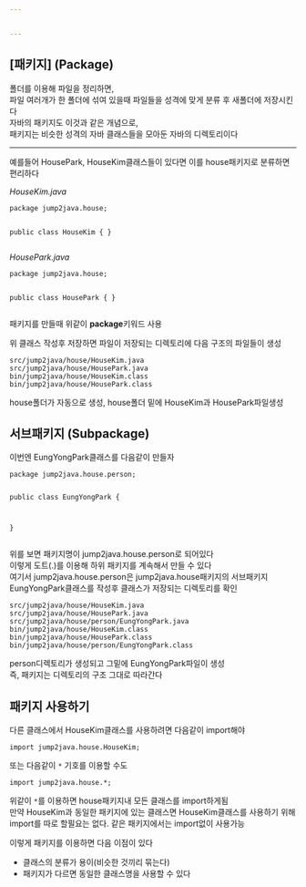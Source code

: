 ```yaml
---


---
```


<h2 id="패키지-package">[패키지] (Package)</h2>
<p>폴더를 이용해 파일을 정리하면,<br>
파일 여러개가 한 폴더에 섞여 있을때 파일들을 성격에 맞게 분류 후 새폴더에 저장시킨다<br>
자바의 패키지도 이것과 같은 개념으로,<br>
패키지는 비슷한 성격의 자바 클래스들을 모아둔 자바의 디렉토리이다</p>
<hr>
<p>예를들어 HousePark, HouseKim클래스들이 있다면 이를 house패키지로 분류하면 편리하다</p>
<p><em>HouseKim.java</em></p>
<pre><code>package jump2java.house;

public class HouseKim {
}
</code></pre>
<p><em>HousePark.java</em></p>
<pre><code>package jump2java.house;

public class HousePark {
}
</code></pre>
<p>패키지를 만들때 위같이  <strong>package</strong>키워드 사용</p>
<p>위 클래스 작성후 저장하면 파일이 저장되는 디렉토리에 다음 구조의 파일들이 생성</p>
<pre><code>src/jump2java/house/HouseKim.java
src/jump2java/house/HousePark.java
bin/jump2java/house/HouseKim.class
bin/jump2java/house/HousePark.class
</code></pre>
<p>house폴더가 자동으로 생성, house폴더 밑에 HouseKim과 HousePark파일생성</p>
<h2 id="서브패키지-subpackage">서브패키지 (Subpackage)</h2>
<p>이번엔 EungYongPark클래스를 다음같이 만들자</p>
<pre><code>package jump2java.house.person;

public class EungYongPark {

}
</code></pre>
<p>위를 보면 패키지명이 jump2java.house.person로 되어있다<br>
이렇게 도트(.)를 이용해 하위 패키지를 계속해서 만들 수 있다<br>
여기서 jump2java.house.person은 jump2java.house패키지의 서브패키지<br>
EungYongPark클래스를 작성후 클래스가 저장되는 디렉토리를 확인</p>
<pre><code>src/jump2java/house/HouseKim.java
src/jump2java/house/HousePark.java
src/jump2java/house/person/EungYongPark.java
bin/jump2java/house/HouseKim.class
bin/jump2java/house/HousePark.class
bin/jump2java/house/person/EungYongPark.class
</code></pre>
<p>person디렉토리가 생성되고 그밑에 EungYongPark파일이 생성<br>
즉, 패키지는 디렉토리의 구조 그대로 따라간다</p>
<h2 id="패키지-사용하기">패키지 사용하기</h2>
<p>다른 클래스에서 HouseKim클래스를 사용하려면 다음같이 import해야</p>
<pre><code>import jump2java.house.HouseKim;
</code></pre>
<p>또는 다음같이  <code>*</code> 기호를 이용할 수도</p>
<pre><code>import jump2java.house.*;
</code></pre>
<p>위같이  <code>*</code>를 이용하면 house패키지내 모든 클래스를 import하게됨<br>
만약 HouseKim과 동일한 패키지에 있는 클래스면 HouseKim클래스를 사용하기 위해 import를 따로 할필요는 없다. 같은 패키지에서는 import없이 사용가능</p>
<p>이렇게 패키지를 이용하면 다음 이점이 있다</p>
<ul>
<li>클래스의 분류가 용이(비슷한 것끼리 묶는다)</li>
<li>패키지가 다르면 동일한 클래스명을 사용할 수 있다</li>
</ul>

